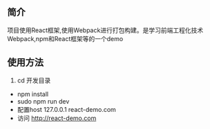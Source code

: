 ## 简介
项目使用React框架,使用Webpack进行打包构建。是学习前端工程化技术Webpack,npm和React框架等的一个demo

## 使用方法
1. cd 开发目录
- npm install
- sudo npm run dev
- 配置host 127.0.0.1 react-demo.com
- 访问 http://react-demo.com
